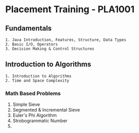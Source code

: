 # Placement Training - PLA1001
## Fundamentals
    1. Java Introduction, Features, Structure, Data Types
    2. Basic I/O, Operators
    3. Decision Making & Control Structures

## Introduction to Algorithms
    1. Introduction to Algorithms
    2. Time and Space Complexity

### Math Based Problems
1. Simple Sieve
2. Segmented & Incremental Sieve
3. Euler's Phi Algorithm
4. Strobogrammatic Number
5. 